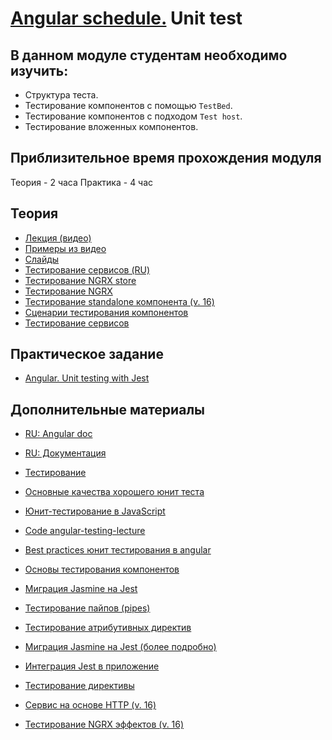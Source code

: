# [Angular schedule.](../../README.md) Unit test

## В данном модуле студентам необходимо изучить:

- Структура теста.
- Тестирование компонентов с помощью `TestBed`.
- Тестирование компонентов с подходом `Test host`.
- Тестирование вложенных компонентов.

## Приблизительное время прохождения модуля

Теория - 2 часа
Практика - 4 час

## Теория

- [Лекция (видео)](https://youtu.be/MSXCNHrmk9U)
- [Примеры из видео](https://github.com/pavelrazuvalau/angular-lectures/tree/master/angular-unit-testing)
- [Слайды](https://slides.com/pavelrazuvalau/angular-unit-testing)
- [Тестирование сервисов (RU)](https://medium.com/fafnur/%D1%82%D0%B5%D1%81%D1%82%D0%B8%D1%80%D0%BE%D0%B2%D0%B0%D0%BD%D0%B8%D0%B5-%D1%81%D0%B5%D1%80%D0%B2%D0%B8%D1%81%D0%BE%D0%B2-%D0%B2-angular-%D1%81-%D0%BF%D0%BE%D0%BC%D0%BE%D1%89%D1%8C%D1%8E-jest-%D1%82%D0%B5%D1%81%D1%82%D0%B8%D1%80%D0%BE%D0%B2%D0%B0%D0%BD%D0%B8%D0%B5-%D1%80%D0%B5%D0%B0%D0%BA%D1%82%D0%B8%D0%B2%D0%BD%D0%BE%D0%B9-%D0%B0%D1%81%D0%B8%D0%BD%D1%85%D1%80%D0%BE%D0%BD%D0%BD%D0%BE%D0%B9-%D0%BB%D0%BE%D0%B3%D0%B8%D0%BA%D0%B8-396ba5eca147)
- [Тестирование NGRX store](https://itnext.io/complete-testing-of-angular-ngrx-store-with-jest-a4ac5fb55e23)
- [Тестирование NGRX](https://next.ngrx.io/guide/store/testing)
- [Тестирование standalone компонента (v. 16)](http://www.kamilkonopka.eu/posts/testing-angular-16-standalone-components-with-jest)
- [Сценарии тестирования компонентов](https://angular.dev/guide/testing/components-scenarios)
- [Тестирование сервисов](https://angular.dev/guide/testing/services)

## Практическое задание

- [Angular. Unit testing with Jest](../../../tasks/angular/unit-testing-jest.md)

## Дополнительные материалы

- [RU: Angular doc](https://angdev.ru/angular)
- [RU: Документация](https://angular-ru.github.io)

- [Тестирование](https://angdev.ru/archive/angular9/angular-unit-testing/)
- [Основные качества хорошего юнит теста](https://www.kenneth-truyers.net/2012/12/15/key-qualities-of-a-good-unit-test/)
- [Юнит-тестирование в JavaScript](https://www.youtube.com/watch?v=Eu35xM76kKY)
- [Code angular-testing-lecture](https://github.com/stas-dolgachov/angular-testing-lecture)
- [Best practices юнит тестирования в angular](https://gorillalogic.com/blog/best-practices-for-angular-unit-testing)
- [Основы тестирования компонентов](https://angdev.ru/archive/angular9/components-unit-testing/)
- [Миграция Jasmine на Jest](https://jestjs.io/docs/migration-guide)
- [Тестирование пайпов (pipes)](https://angdev.ru/archive/angular9/pipes-unit-testing/)
- [Тестирование атрибутивных директив](https://angdev.ru/archive/angular9/directives-unit-testing/)
- [Миграция Jasmine на Jest (более подробно)](https://dev.to/this-is-angular/migrate-from-jasmine-to-jest-and-testing-in-angular-286i)
- [Интеграция Jest в приложение](https://timdeschryver.dev/blog/integrate-jest-into-an-angular-application-and-library)
- [Тестирование директивы](https://blog.stackademic.com/testing-standalone-directive-with-jest-in-angular-16-90f2781a26c3)
- [Сервис на основе HTTP (v. 16)](https://blog.stackademic.com/testing-http-based-services-within-angular-16-with-jest-c9e867e22632)
- [Тестирование NGRX эффектов (v. 16)](https://blog.stackademic.com/testing-functional-ngrx-effects-in-angular-16-with-jest-28e2d615a50d)
